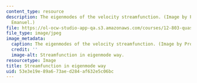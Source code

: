 ```yaml
---
content_type: resource
description: The eigenmodes of the velocity streamfunction. (Image by Prof. Kerry
  Emanuel.)
file: https://ol-ocw-studio-app-qa.s3.amazonaws.com/courses/12-803-quasi-balanced-circulations-in-oceans-and-atmospheres-fall-2009/53e3e19e89a673aed284af632e5c06bc_12-803f09-th.jpg
file_type: image/jpeg
image_metadata:
  caption: The eigenmodes of the velocity streamfunction. (Image by Prof. Kerry Emanuel.)
  credit: ''
  image-alt: Streamfunction in eigenmode way.
resourcetype: Image
title: Streamfunction in eigenmode way
uid: 53e3e19e-89a6-73ae-d284-af632e5c06bc
---
```

